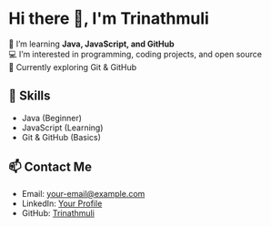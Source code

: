 # Hi there 👋, I'm Trinathmuli
🚀 I’m learning **Java, JavaScript, and GitHub**  
💻 I’m interested in programming, coding projects, and open source  
🌱 Currently exploring Git & GitHub  

## 🔧 Skills
- Java (Beginner)
- JavaScript (Learning)
- Git & GitHub (Basics)

## 📫 Contact Me
- Email: your-email@example.com
- LinkedIn: [Your Profile](https://linkedin.com/in/yourprofile)
- GitHub: [Trinathmuli](https://github.com/Trinathmuli)
